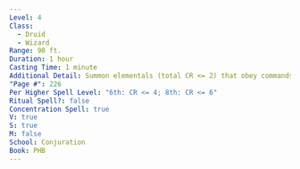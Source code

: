 ```yaml
---
Level: 4
Class:
  - Druid
  - Wizard
Range: 90 ft.
Duration: 1 hour
Casting Time: 1 minute
Additional Detail: Summon elementals (total CR <= 2) that obey commands.
"Page #": 226
Per Higher Spell Level: "6th: CR <= 4; 8th: CR <= 6"
Ritual Spell?: false
Concentration Spell: true
V: true
S: true
M: false
School: Conjuration
Book: PHB
---
```

